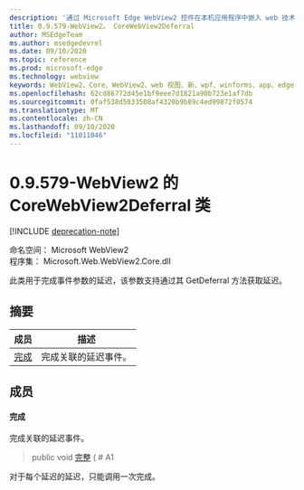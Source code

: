 ```yaml
---
description: '通过 Microsoft Edge WebView2 控件在本机应用程序中嵌入 web 技术 (HTML、CSS 和 JavaScript) '
title: 0.9.579-WebView2。 CoreWebView2Deferral
author: MSEdgeTeam
ms.author: msedgedevrel
ms.date: 09/10/2020
ms.topic: reference
ms.prod: microsoft-edge
ms.technology: webview
keywords: WebView2、Core、WebView2、web 视图、新、wpf、winforms、app、edge、CoreWebView2、CoreWebView2Controller、浏览器控件、边缘 html、、浏览器控件、边缘 html、WebView2
ms.openlocfilehash: 62cd86772d45e1bf9eee7d1821a90b723e1af7db
ms.sourcegitcommit: 0faf538d5033508af4320b9b89c4ed99872f0574
ms.translationtype: MT
ms.contentlocale: zh-CN
ms.lasthandoff: 09/10/2020
ms.locfileid: "11011046"
---
```

# 0.9.579-WebView2 的 CoreWebView2Deferral 类 

[!INCLUDE [deprecation-note](../../includes/deprecation-note.md)]

命名空间： Microsoft WebView2 \
程序集： Microsoft.Web.WebView2.Core.dll

此类用于完成事件参数的延迟，该参数支持通过其 GetDeferral 方法获取延迟。

## 摘要

 成员                        | 描述
--------------------------------|---------------------------------------------
[完成](#complete) | 完成关联的延迟事件。

## 成员

#### 完成 

完成关联的延迟事件。

> public void [完整](#complete) ( # A1

对于每个延迟的延迟，只能调用一次完成。

